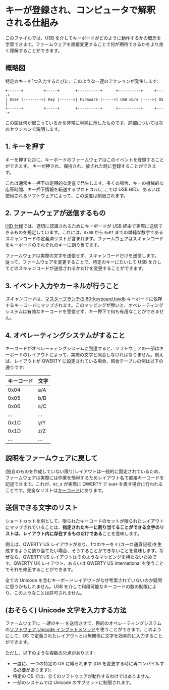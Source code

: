 # キーが登録され、コンピュータで解釈される仕組み

<!---
  original document: 0.9.32:docs/how_keyboards_work.md
  git diff 0.9.32 HEAD -- docs/how_keyboards_work.md | cat
-->

このファイルでは、USB を介してキーボードがどのように動作するかの概念を学習できます。ファームウェアを直接変更することで何が期待できるかをより良く理解することができます。

## 概略図

特定のキーを1つ入力するたびに、このような一連のアクションが発生します:

```text
+------+         +-----+       +----------+      +----------+     +----+
| User |-------->| Key |------>| Firmware |----->| USB wire |---->| OS |
+------+         +-----+       +----------+      +----------+     +----+
```

この図は何が起こっているかを非常に単純に示したものです。詳細については次のセクションで説明します。

## 1. キーを押す

キーを押すたびに、キーボードのファームウェアはこのイベントを登録することができます。
キーが押され、保持され、放された時に登録することができます。

これは通常キー押下の定期的な走査で発生します。多くの場合、キーの機械的な応答時間、キー押下情報を転送するプロトコル(ここでは USB HID)、あるいは使用されるソフトウェアによって、この速度は制限されます。

## 2. ファームウェアが送信するもの

[HID 仕様](https://www.usb.org/sites/default/files/documents/hut1_12v2.pdf)では、適切に認識されるためにキーボードが USB 経由で実際に送信できるものを規定しています。これには、`0x00` から `0xE7` までの単純な数字であるスキャンコードの定義済リストが含まれます。ファームウェアはスキャンコードをキーボードのそれぞれのキーに割り当てます。

ファームウェアは実際の文字を送信せず、スキャンコードだけを送信します。
従って、ファームウェアを変更することで、特定のキーにたいして USB を介してどのスキャンコードが送信されるかだけを変更することができます。

## 3. イベント入力やカーネルが行うこと

*スキャンコード*は、[マスターブランチの 60-keyboard.hwdb](https://github.com/systemd/systemd/blob/master/hwdb.d/60-keyboard.hwdb) キーボードに依存する*キーコード*にマップされます。このマッピングが無いと、オペレーティングシステムは有効なキーコードを受信せず、キー押下で何も有用なことができません。

## 4. オペレーティングシステムがすること

キーコードがオペレーティングシステムに到達すると、ソフトウェアの一部はキーボードのレイアウトによって、実際の文字と照合しなければなりません。例えば、レイアウトが QWERTY に設定されている場合、照合テーブルの例は以下の通りです:

| キーコード | 文字 |
|---------|-----------|
| 0x04 | a/A |
| 0x05 | b/B |
| 0x06 | c/C |
| ... | ... |
| 0x1C | y/Y |
| 0x1D | z/Z |
| ... | ... |

## 説明をファームウェアに戻して

(独自のものを作成していない限り)レイアウトは一般的に固定されているため、ファームウェアは実際には作業を簡単するためレイアウト名で直接キーコードを記述できます。これが、`KC_A` が実際に QWERTY で `0x04` を表す場合に行われることです。完全なリストは[キーコード](ja/keycodes.md)にあります。

## 送信できる文字のリスト

ショートカットを別として、限られたキーコードのセットが限られたレイアウトにマップされていることは、**指定されたキーに割り当てることができる文字のリストは、レイアウト内に存在するものだけである**ことを意味します。

例えば、QWERTY US レイアウトがあり、1つのキーを `€` (ユーロ通貨記号)を生成するように割り当てたい場合、そうすることができないことを意味します。なぜなら、QWERTY US レイアウトはそのようなマッピングを持たないためです。QWERTY UK レイアウト、あるいは QWERTY US International を使うことでそれを修正することができます。

全ての Unicode を含むキーボードレイアウトがなぜ考案されていないのか疑問に思うかもしれません。USB を介して利用可能なキーコードの数の制限により、このようなことは許可されません。

## (おそらく) Unicode 文字を入力する方法

ファームウェアに *一連のキー* を送信させて、目的のオペレーティングシステムの[ソフトウェア Unicode インプットメソッド](https://en.wikipedia.org/wiki/Unicode_input#Hexadecimal_input)を使うことができます。このようにして、OS で定義されたレイアウトとは無関係に文字を効率的に入力することができます。

ただし、以下のような複数の欠点があります:

- 一度に、一つの特定の OS に縛られます (OS を変更する時に再コンパイルする必要があります);
- 特定の OS では、全てのソフトウェアが動作するわけではありません;
- 一部のシステムでは Unicode のサブセットに制限されます。
